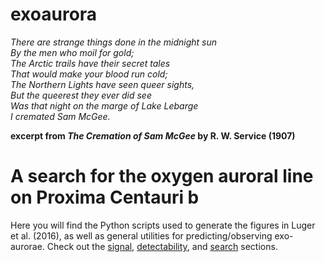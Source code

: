 # exoaurora

_There are strange things done in the midnight sun<br>
By the men who moil for gold; <br>
The Arctic trails have their secret tales <br>
That would make your blood run cold; <br>
The Northern Lights have seen queer sights, <br>
But the queerest they ever did see <br>
Was that night on the marge of Lake Lebarge <br>
I cremated Sam McGee._<br>

__excerpt from *The Cremation of Sam McGee* by R. W. Service (1907)__

# A search for the oxygen auroral line on Proxima Centauri b

Here you will find the Python scripts used to generate the figures in Luger et al. (2016), as well as general utilities for predicting/observing exo-aurorae. Check out the [signal](signal/), [detectability](detectability/), and [search](search/) sections.